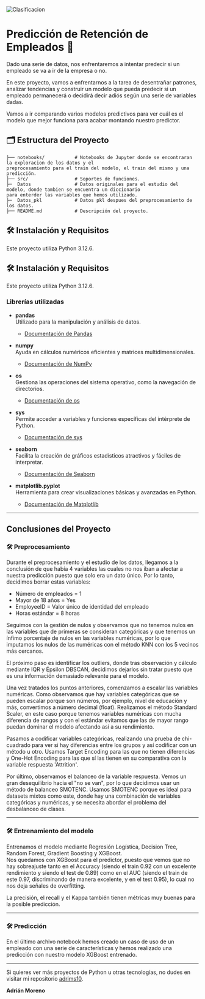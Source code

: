 ![Clasificacion](https://github.com/user-attachments/assets/316d013a-7709-4531-907a-70d3bded555a)


# Predicción de Retención de Empleados 🏢

Dado una serie de datos, nos enfrentaremos a intentar predecir si un empleado se va a ir de la empresa o no.

En este proyecto, vamos a enfrentarnos a la tarea de desentrañar patrones, analizar tendencias y construir un modelo que pueda predecir si un empleado permanecerá o decidirá decir adiós según una serie de variables dadas.

Vamos a ir comparando varios modelos predictivos para ver cuál es el modelo que mejor funciona para acabar montando nuestro predictor.


## 🗂️ Estructura del Proyecto

    ├── notebooks/           # Notebooks de Jupyter donde se encontraran la exploracion de los datos y el                                             preprocesamiento para el train del modelo, el train del mismo y una predicción.
    ├── src/                 # Soportes de funciones.
    ├─  Datos                # Datos originales para el estudio del modelo, donde tambien se encuentra un diccionario                                   para enterder las variables que hemos utilizado.
    ├─  Datos_pkl            # Datos pkl despues del preprocesamiento de los datos.
    ├── README.md            # Descripción del proyecto.


## 🛠️ Instalación y Requisitos  
Este proyecto utiliza Python 3.12.6.


## 🛠️ Instalación y Requisitos  
Este proyecto utiliza Python 3.12.6.

### **Librerías utilizadas**  
- **pandas**  
  Utilizado para la manipulación y análisis de datos.  
  - [Documentación de Pandas](https://pandas.pydata.org/pandas-docs/stable/)  

- **numpy**  
  Ayuda en cálculos numéricos eficientes y matrices multidimensionales.  
  - [Documentación de NumPy](https://numpy.org/doc/)  

- **os**  
  Gestiona las operaciones del sistema operativo, como la navegación de directorios.  
  - [Documentación de os](https://docs.python.org/3/library/os.html)  

- **sys**  
  Permite acceder a variables y funciones específicas del intérprete de Python.  
  - [Documentación de sys](https://docs.python.org/3/library/sys.html)  

- **seaborn**  
  Facilita la creación de gráficos estadísticos atractivos y fáciles de interpretar.  
  - [Documentación de Seaborn](https://seaborn.pydata.org/)  

- **matplotlib.pyplot**  
  Herramienta para crear visualizaciones básicas y avanzadas en Python.  
  - [Documentación de Matplotlib](https://matplotlib.org/stable/contents.html)

---

## Conclusiones del Proyecto

### 🛠️ Preprocesamiento

Durante el preprocesamiento y el estudio de los datos, llegamos a la conclusión de que había 4 variables las cuales no nos iban a afectar a nuestra predicción puesto que solo era un dato único. Por lo tanto, decidimos borrar estas variables:  
- Número de empleados = 1  
- Mayor de 18 años = Yes  
- EmployeeID = Valor único de identidad del empleado  
- Horas estándar = 8 horas  

Seguimos con la gestión de nulos y observamos que no tenemos nulos en las variables que de primeras se consideran categóricas y que tenemos un ínfimo porcentaje de nulos en las variables numéricas, por lo que imputamos los nulos de las numéricas con el método KNN con los 5 vecinos más cercanos.

El próximo paso es identificar los outliers, donde tras observación y cálculo mediante IQR y Épsilon DBSCAN, decidimos dejarlos sin tratar puesto que es una información demasiado relevante para el modelo.

Una vez tratados los puntos anteriores, comenzamos a escalar las variables numéricas. Como observamos que hay variables categóricas que se pueden escalar porque son números, por ejemplo, nivel de educación y más, convertimos a número decimal (float). Realizamos el método Standard Scaler, en este caso porque tenemos variables numéricas con mucha diferencia de rangos y con el estándar evitamos que las de mayor rango puedan dominar el modelo afectando así a su rendimiento.

Pasamos a codificar variables categóricas, realizando una prueba de chi-cuadrado para ver si hay diferencias entre los grupos y así codificar con un método u otro. Usamos Target Encoding para las que no tienen diferencias y One-Hot Encoding para las que sí las tienen en su comparativa con la variable respuesta 'Attrition'.

Por último, observamos el balanceo de la variable respuesta. Vemos un gran desequilibrio hacia el "no se van", por lo que decidimos usar un método de balanceo SMOTENC. Usamos SMOTENC porque es ideal para datasets mixtos como este, donde hay una combinación de variables categóricas y numéricas, y se necesita abordar el problema del desbalanceo de clases.

---

### 🛠️ Entrenamiento del modelo

Entrenamos el modelo mediante Regresión Logística, Decision Tree, Random Forest, Gradient Boosting y XGBoost.  
Nos quedamos con XGBoost para el predictor, puesto que vemos que no hay sobreajuste tanto en el Accuracy (siendo el train 0.92 con un excelente rendimiento y siendo el test de 0.89) como en el AUC (siendo el train de este 0.97, discriminando de manera excelente, y en el test 0.95), lo cual no nos deja señales de overfitting.  

La precisión, el recall y el Kappa también tienen métricas muy buenas para la posible predicción.

---

### 🛠️ Predicción

En el último archivo notebook hemos creado un caso de uso de un empleado con una serie de características y hemos realizado una predicción con nuestro modelo XGBoost entrenado.

---

Si quieres ver más proyectos de Python u otras tecnologías, no dudes en visitar mi repositorio [adrims10](https://github.com/adrims10).


**Adrián Moreno**












